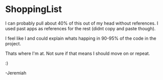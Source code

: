 # ShoppingList

I can probably pull about 40% of this out of my head without references. I used past apps as references for the rest (didnt copy and paste though).

I feel like I and could explain whats happing in 90-95% of the code in the project. 

Thats where I'm at. Not sure if that means I should move on or repeat. 

:)

-Jeremiah
